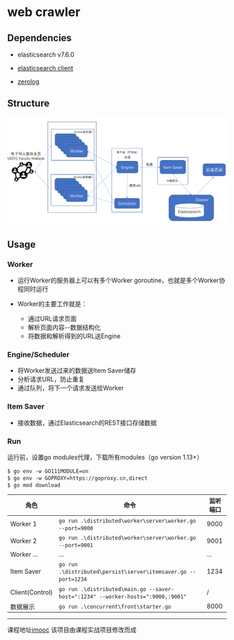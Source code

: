 # web crawler

## Dependencies 

* elasticsearch v7.6.0

* [elasticsearch client](github.com/olivere/elastic)

* [zerolog](github.com/rs/zerolog)

## Structure

![structure](https://raw.githubusercontent.com/joexu01/joexu01.github.io/master/images/webcrawler-structure.png)

## Usage

### Worker

* 运行Worker的服务器上可以有多个Worker goroutine，也就是多个Worker协程同时运行

* Worker的主要工作就是：
  * 通过URL请求页面
  * 解析页面内容--数据结构化
  * 将数据和解析得到的URL送Engine

### Engine/Scheduler

* 将Worker发送过来的数据送Item Saver储存
* 分析请求URL，防止重复
* 通过队列，将下一个请求发送给Worker

### Item Saver

* 接收数据，通过Elasticsearch的REST接口存储数据

### Run

运行前，设置go modules代理，下载所有modules（go version 1.13+）

```shell
$ go env -w GO111MODULE=on
$ go env -w GOPROXY=https://goproxy.cn,direct
$ go mod download
```



| 角色            | 命令                                                         | 监听端口 |
| --------------- | ------------------------------------------------------------ | -------- |
| Worker 1        | `go run .\distributed\worker\server\worker.go --port=9000`   | 9000     |
| Worker 2        | `go run .\distributed\worker\server\worker.go --port=9001`   | 9001     |
| Worker ...      | ...                                                          | ...      |
| Item Saver      | `go run .\distributed\persist\server\itemsaver.go --port=1234` | 1234     |
| Client(Control) | `go run .\distributed\main.go --saver-host=":1234" --worker-hosts=":9000,:9001"` | /        |
| 数据展示        | `go run .\concurrent\front\starter.go`                       | 8000     |



---

课程地址[imooc](https://coding.imooc.com/learn/list/180.html)  该项目由课程实战项目修改而成
